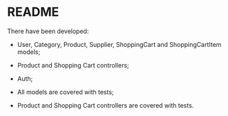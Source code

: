 # README

There have been developed:
* User, Category, Product, Supplier, ShoppingCart and ShoppingCartItem models;

* Product and Shopping Cart controllers;

* Auth;

* All models are covered with tests;

* Product and Shopping Cart controllers are covered with tests.
